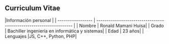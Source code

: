 ## Curriculum Vitae

|Información personal                                            |
| ----------------- | ------------------------------------------------------------------ |
| Nombre | Ronald Mamani Huisa|
| Grado | Bachiller ingeniería en informática y sistemas|
| Edad | 23 años|
| Lenguajes |JS, C++, Python, PHP|


